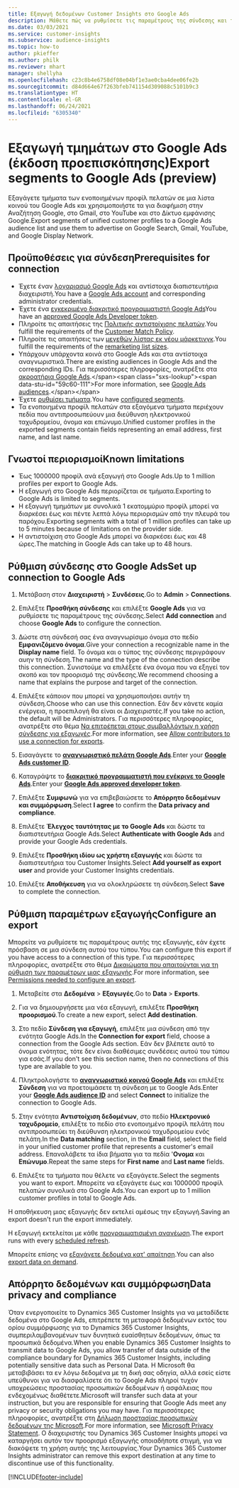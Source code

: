 ```yaml
---
title: Εξαγωγή δεδομένων Customer Insights στο Google Ads
description: Μάθετε πώς να ρυθμίσετε τις παραμέτρους της σύνδεσης και της εξαγωγής στο Google Ads.
ms.date: 03/03/2021
ms.service: customer-insights
ms.subservice: audience-insights
ms.topic: how-to
author: pkieffer
ms.author: philk
ms.reviewer: mhart
manager: shellyha
ms.openlocfilehash: c23c8b4e6758df08e04bf1e3ae0cba4dee06fe2b
ms.sourcegitcommit: d84d664e67f263bfeb741154d309088c5101b9c3
ms.translationtype: HT
ms.contentlocale: el-GR
ms.lasthandoff: 06/24/2021
ms.locfileid: "6305340"
---
```

# <a name="export-segments-to-google-ads-preview"></a><span data-ttu-id="59c60-103">Εξαγωγή τμημάτων στο Google Ads (έκδοση προεπισκόπησης)</span><span class="sxs-lookup"><span data-stu-id="59c60-103">Export segments to Google Ads (preview)</span></span>

<span data-ttu-id="59c60-104">Εξαγάγετε τμήματα των ενοποιημένων προφίλ πελατών σε μια λίστα κοινού του Google Ads και χρησιμοποιήστε τα για διαφήμιση στην Αναζήτηση Google, στο Gmail, στο YouTube και στο Δίκτυο εμφάνισης Google.</span><span class="sxs-lookup"><span data-stu-id="59c60-104">Export segments of unified customer profiles to a Google Ads audience list and use them to advertise on Google Search, Gmail, YouTube, and Google Display Network.</span></span> 

## <a name="prerequisites-for-connection"></a><span data-ttu-id="59c60-105">Προϋποθέσεις για σύνδεση</span><span class="sxs-lookup"><span data-stu-id="59c60-105">Prerequisites for connection</span></span>

-   <span data-ttu-id="59c60-106">Έχετε έναν [λογαριασμό Google Ads](https://ads.google.com/) και αντίστοιχα διαπιστευτήρια διαχειριστή.</span><span class="sxs-lookup"><span data-stu-id="59c60-106">You have a [Google Ads account](https://ads.google.com/) and corresponding administrator credentials.</span></span>
-   <span data-ttu-id="59c60-107">Έχετε ένα [εγκεκριμένο διακριτικό προγραμματιστή Google Ads](https://developers.google.com/google-ads/api/docs/first-call/dev-token)</span><span class="sxs-lookup"><span data-stu-id="59c60-107">You have an [approved Google Ads Developer token](https://developers.google.com/google-ads/api/docs/first-call/dev-token).</span></span> 
-   <span data-ttu-id="59c60-108">Πληροίτε τις απαιτήσεις της [Πολιτικής αντιστοίχισης πελατών](https://support.google.com/adspolicy/answer/6299717).</span><span class="sxs-lookup"><span data-stu-id="59c60-108">You fulfill the requirements of the [Customer Match Policy](https://support.google.com/adspolicy/answer/6299717).</span></span>
-   <span data-ttu-id="59c60-109">Πληροίτε τις απαιτήσεις των [μεγεθών λίστας εκ νέου μάρκετινγκ](https://support.google.com/google-ads/answer/7558048).</span><span class="sxs-lookup"><span data-stu-id="59c60-109">You fulfill the requirements of the [remarketing list sizes](https://support.google.com/google-ads/answer/7558048).</span></span>
-   <span data-ttu-id="59c60-110">Υπάρχουν υπάρχοντα κοινά στο Google Ads και στα αντίστοιχα αναγνωριστικά.</span><span class="sxs-lookup"><span data-stu-id="59c60-110">There are existing audiences in Google Ads and the corresponding IDs.</span></span> <span data-ttu-id="59c60-111">Για περισσότερες πληροφορίες, ανατρέξτε στα [ακροατήρια Google Ads](https://support.google.com/google-ads/answer/7558048?hl=en#:~:text=Audience%20lists%20is%20a%20section,Display%20Network%20through%20remarketing%20campaigns.).</span><span class="sxs-lookup"><span data-stu-id="59c60-111">For more information, see [Google Ads audiences](https://support.google.com/google-ads/answer/7558048?hl=en#:~:text=Audience%20lists%20is%20a%20section,Display%20Network%20through%20remarketing%20campaigns.).</span></span>
-   <span data-ttu-id="59c60-112">Έχετε [ρυθμίσει τμήματα](segments.md).</span><span class="sxs-lookup"><span data-stu-id="59c60-112">You have [configured segments](segments.md).</span></span>
-   <span data-ttu-id="59c60-113">Τα ενοποιημένα προφίλ πελατών στα εξαγόμενα τμήματα περιέχουν πεδία που αντιπροσωπεύουν μια διεύθυνση ηλεκτρονικού ταχυδρομείου, όνομα και επώνυμο.</span><span class="sxs-lookup"><span data-stu-id="59c60-113">Unified customer profiles in the exported segments contain fields representing an email address, first name, and last name.</span></span>

## <a name="known-limitations"></a><span data-ttu-id="59c60-114">Γνωστοί περιορισμοί</span><span class="sxs-lookup"><span data-stu-id="59c60-114">Known limitations</span></span>

- <span data-ttu-id="59c60-115">Έως 1000000 προφίλ ανά εξαγωγή στο Google Ads.</span><span class="sxs-lookup"><span data-stu-id="59c60-115">Up to 1 million profiles per export to Google Ads.</span></span>
- <span data-ttu-id="59c60-116">Η εξαγωγή στο Google Ads περιορίζεται σε τμήματα.</span><span class="sxs-lookup"><span data-stu-id="59c60-116">Exporting to Google Ads is limited to segments.</span></span>
- <span data-ttu-id="59c60-117">Η εξαγωγή τμημάτων με συνολικά 1 εκατομμύριο προφίλ μπορεί να διαρκέσει έως και πέντε λεπτά λόγω περιορισμών από την πλευρά του παρόχου.</span><span class="sxs-lookup"><span data-stu-id="59c60-117">Exporting segments with a total of 1 million profiles can take up to 5 minutes because of limitations on the provider side.</span></span> 
- <span data-ttu-id="59c60-118">Η αντιστοίχιση στο Google Ads μπορεί να διαρκέσει έως και 48 ώρες.</span><span class="sxs-lookup"><span data-stu-id="59c60-118">The matching in Google Ads can take up to 48 hours.</span></span>

## <a name="set-up-connection-to-google-ads"></a><span data-ttu-id="59c60-119">Ρύθμιση σύνδεσης στο Google Ads</span><span class="sxs-lookup"><span data-stu-id="59c60-119">Set up connection to Google Ads</span></span>

1. <span data-ttu-id="59c60-120">Μετάβαση στον **Διαχειριστή** > **Συνδέσεις**.</span><span class="sxs-lookup"><span data-stu-id="59c60-120">Go to **Admin** > **Connections**.</span></span>

1. <span data-ttu-id="59c60-121">Επιλέξτε **Προσθήκη σύνδεσης** και επιλέξτε **Google Ads** για να ρυθμίσετε τις παραμέτρους της σύνδεσης.</span><span class="sxs-lookup"><span data-stu-id="59c60-121">Select **Add connection** and choose **Google Ads** to configure the connection.</span></span>

1. <span data-ttu-id="59c60-122">Δώστε στη σύνδεσή σας ένα αναγνωρίσιμο όνομα στο πεδίο **Εμφανιζόμενο όνομα**.</span><span class="sxs-lookup"><span data-stu-id="59c60-122">Give your connection a recognizable name in the **Display name** field.</span></span> <span data-ttu-id="59c60-123">Το όνομα και ο τύπος της σύνδεσης περιγράφουν αυην τη σύνδεση.</span><span class="sxs-lookup"><span data-stu-id="59c60-123">The name and the type of the connection describe this connection.</span></span> <span data-ttu-id="59c60-124">Συνιστούμε να επιλέξετε ένα όνομα που να εξηγεί τον σκοπό και τον προορισμό της σύνδεσης.</span><span class="sxs-lookup"><span data-stu-id="59c60-124">We recommend choosing a name that explains the purpose and target of the connection.</span></span>

1. <span data-ttu-id="59c60-125">Επιλέξτε κάποιον που μπορεί να χρησιμοποιήσει αυτήν τη σύνδεση.</span><span class="sxs-lookup"><span data-stu-id="59c60-125">Choose who can use this connection.</span></span> <span data-ttu-id="59c60-126">Εάν δεν κάνετε καμία ενέργεια, η προεπιλογή θα είναι οι Διαχειριστές.</span><span class="sxs-lookup"><span data-stu-id="59c60-126">If you take no action, the default will be Administrators.</span></span> <span data-ttu-id="59c60-127">Για περισσότερες πληροφορίες, ανατρέξτε στο θέμα [Να επιτρέπεται στους συμβαλλόντων η χρήση σύνδεσης για εξαγωγές](connections.md#allow-contributors-to-use-a-connection-for-exports).</span><span class="sxs-lookup"><span data-stu-id="59c60-127">For more information, see [Allow contributors to use a connection for exports](connections.md#allow-contributors-to-use-a-connection-for-exports).</span></span>

1. <span data-ttu-id="59c60-128">Εισαγάγετε το **[αναγνωριστικό πελάτη Google Ads](https://support.google.com/google-ads/answer/1704344)**.</span><span class="sxs-lookup"><span data-stu-id="59c60-128">Enter your **[Google Ads customer ID](https://support.google.com/google-ads/answer/1704344)**.</span></span>

1. <span data-ttu-id="59c60-129">Καταγράψτε το **[διακριτικό προγραμματιστή που ενέκρινε το Google Ads](https://developers.google.com/google-ads/api/docs/first-call/dev-token)**.</span><span class="sxs-lookup"><span data-stu-id="59c60-129">Enter your **[Google Ads approved developer token](https://developers.google.com/google-ads/api/docs/first-call/dev-token)**.</span></span>

1. <span data-ttu-id="59c60-130">Επιλέξτε **Συμφωνώ** για να επιβεβαιώσετε το **Απόρρητο δεδομένων και συμμόρφωση**.</span><span class="sxs-lookup"><span data-stu-id="59c60-130">Select **I agree** to confirm the **Data privacy and compliance**.</span></span>

1. <span data-ttu-id="59c60-131">Επιλέξτε **Έλεγχος ταυτότητας με το Google Ads** και δώστε τα διαπιστευτήρια Google Ads.</span><span class="sxs-lookup"><span data-stu-id="59c60-131">Select **Authenticate with Google Ads** and provide your Google Ads credentials.</span></span>

1. <span data-ttu-id="59c60-132">Επιλέξτε **Προσθήκη ιδίου ως χρήστη εξαγωγής** και δώστε τα διαπιστευτήρια του Customer Insights.</span><span class="sxs-lookup"><span data-stu-id="59c60-132">Select **Add yourself as export user** and provide your Customer Insights credentials.</span></span>

1. <span data-ttu-id="59c60-133">Επιλέξτε **Αποθήκευση** για να ολοκληρώσετε τη σύνδεση.</span><span class="sxs-lookup"><span data-stu-id="59c60-133">Select **Save** to complete the connection.</span></span> 

## <a name="configure-an-export"></a><span data-ttu-id="59c60-134">Ρύθμιση παραμέτρων εξαγωγής</span><span class="sxs-lookup"><span data-stu-id="59c60-134">Configure an export</span></span>

<span data-ttu-id="59c60-135">Μπορείτε να ρυθμίσετε τις παραμέτρους αυτής της εξαγωγής, εάν έχετε πρόσβαση σε μια σύνδεση αυτού του τύπου.</span><span class="sxs-lookup"><span data-stu-id="59c60-135">You can configure this export if you have access to a connection of this type.</span></span> <span data-ttu-id="59c60-136">Για περισσότερες πληροφορίες, ανατρέξτε στο θέμα [Δικαιώματα που απαιτούνται για τη ρύθμιση των παραμέτρων μιας εξαγωγής](export-destinations.md#set-up-a-new-export).</span><span class="sxs-lookup"><span data-stu-id="59c60-136">For more information, see [Permissions needed to configure an export](export-destinations.md#set-up-a-new-export).</span></span>

1. <span data-ttu-id="59c60-137">Μεταβείτε στα **Δεδομένα** > **Εξαγωγές**.</span><span class="sxs-lookup"><span data-stu-id="59c60-137">Go to **Data** > **Exports**.</span></span>

1. <span data-ttu-id="59c60-138">Για να δημιουργήσετε μια νέα εξαγωγή, επιλέξτε **Προσθήκη προορισμού**.</span><span class="sxs-lookup"><span data-stu-id="59c60-138">To create a new export, select **Add destination**.</span></span>

1. <span data-ttu-id="59c60-139">Στο πεδίο **Σύνδεση για εξαγωγή**, επιλέξτε μια σύνδεση από την ενότητα Google Ads.</span><span class="sxs-lookup"><span data-stu-id="59c60-139">In the **Connection for export** field, choose a connection from the Google Ads section.</span></span> <span data-ttu-id="59c60-140">Εάν δεν βλέπετε αυτό το όνομα ενότητας, τότε δεν είναι διαθέσιμες συνδέσεις αυτού του τύπου για εσάς.</span><span class="sxs-lookup"><span data-stu-id="59c60-140">If you don't see this section name, then no connections of this type are available to you.</span></span>

1. <span data-ttu-id="59c60-141">Πληκτρολογήστε το **[αναγνωριστικό κοινού Google Ads](https://support.google.com/google-ads/answer/7558048?hl=en#:~:text=Audience%20lists%20is%20a%20section,Display%20Network%20through%20remarketing%20campaigns.)** και επιλέξτε **Σύνδεση** για να προετοιμάσετε τη σύνδεση με το Google Ads.</span><span class="sxs-lookup"><span data-stu-id="59c60-141">Enter your **[Google Ads audience ID](https://support.google.com/google-ads/answer/7558048?hl=en#:~:text=Audience%20lists%20is%20a%20section,Display%20Network%20through%20remarketing%20campaigns.)** and select **Connect** to initialize the connection to Google Ads.</span></span>

1. <span data-ttu-id="59c60-142">Στην ενότητα **Αντιστοίχιση δεδομένων**, στο πεδίο **Ηλεκτρονικό ταχυδρομείο**, επιλέξτε το πεδίο στο ενοποιημένο προφίλ πελάτη που αντιπροσωπεύει τη διεύθυνση ηλεκτρονικού ταχυδρομείου ενός πελάτη.</span><span class="sxs-lookup"><span data-stu-id="59c60-142">In the **Data matching** section, in the **Email** field, select the field in your unified customer profile that represents a customer's email address.</span></span> <span data-ttu-id="59c60-143">Επαναλάβετε τα ίδια βήματα για τα πεδία '**Ονομα** και **Επώνυμο**.</span><span class="sxs-lookup"><span data-stu-id="59c60-143">Repeat the same steps for **First name** and **Last name** fields.</span></span>

1. <span data-ttu-id="59c60-144">Επιλέξτε τα τμήματα που θέλετε να εξαγάγετε.</span><span class="sxs-lookup"><span data-stu-id="59c60-144">Select the segments you want to export.</span></span> <span data-ttu-id="59c60-145">Μπορείτε να εξαγάγετε έως και 1000000 προφίλ πελατών συνολικά στο Google Ads.</span><span class="sxs-lookup"><span data-stu-id="59c60-145">You can export up to 1 million customer profiles in total to Google Ads.</span></span>

<span data-ttu-id="59c60-146">Η αποθήκευση μιας εξαγωγής δεν εκτελεί αμέσως την εξαγωγή.</span><span class="sxs-lookup"><span data-stu-id="59c60-146">Saving an export doesn't run the export immediately.</span></span>

<span data-ttu-id="59c60-147">Η εξαγωγή εκτελείται με κάθε [προγραμματισμένη ανανέωση](system.md#schedule-tab).</span><span class="sxs-lookup"><span data-stu-id="59c60-147">The export runs with every [scheduled refresh](system.md#schedule-tab).</span></span> 

<span data-ttu-id="59c60-148">Μπορείτε επίσης να [εξαγάγετε δεδομένα κατ' απαίτηση](export-destinations.md#run-exports-on-demand).</span><span class="sxs-lookup"><span data-stu-id="59c60-148">You can also [export data on demand](export-destinations.md#run-exports-on-demand).</span></span> 

## <a name="data-privacy-and-compliance"></a><span data-ttu-id="59c60-149">Απόρρητο δεδομένων και συμμόρφωση</span><span class="sxs-lookup"><span data-stu-id="59c60-149">Data privacy and compliance</span></span>

<span data-ttu-id="59c60-150">Όταν ενεργοποιείτε το Dynamics 365 Customer Insights για να μεταδίδετε δεδομένα στο Google Ads, επιτρέπετε τη μεταφορά δεδομένων εκτός του ορίου συμμόρφωσης για το Dynamics 365 Customer Insights, συμπεριλαμβανομένων των δυνητικά ευαίσθητων δεδομένων, όπως τα προσωπικά δεδομένα.</span><span class="sxs-lookup"><span data-stu-id="59c60-150">When you enable Dynamics 365 Customer Insights to transmit data to Google Ads, you allow transfer of data outside of the compliance boundary for Dynamics 365 Customer Insights, including potentially sensitive data such as Personal Data.</span></span> <span data-ttu-id="59c60-151">Η Microsoft θα μεταβιβάσει τα εν λόγω δεδομένα με τη δική σας οδηγία, αλλά εσείς είστε υπεύθυνοι για να διασφαλίσετε ότι το Google Ads πληροί τυχόν υποχρεώσεις προστασίας προσωπικών δεδομένων ή ασφάλειας που ενδεχομένως διαθέτετε.</span><span class="sxs-lookup"><span data-stu-id="59c60-151">Microsoft will transfer such data at your instruction, but you are responsible for ensuring that Google Ads meet any privacy or security obligations you may have.</span></span> <span data-ttu-id="59c60-152">Για περισσότερες πληροφορίες, ανατρέξτε στη [Δήλωση προστασίας προσωπικών δεδομένων της Microsoft](https://go.microsoft.com/fwlink/?linkid=396732).</span><span class="sxs-lookup"><span data-stu-id="59c60-152">For more information, see [Microsoft Privacy Statement](https://go.microsoft.com/fwlink/?linkid=396732).</span></span>
<span data-ttu-id="59c60-153">Ο διαχειριστής του Dynamics 365 Customer Insights μπορεί να καταργήσει αυτόν τον προορισμό εξαγωγής οποιαδήποτε στιγμή, για να διακόψετε τη χρήση αυτής της λειτουργίας.</span><span class="sxs-lookup"><span data-stu-id="59c60-153">Your Dynamics 365 Customer Insights administrator can remove this export destination at any time to discontinue use of this functionality.</span></span>


[!INCLUDE[footer-include](../includes/footer-banner.md)]
